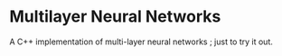 # Multilayer Neural Networks

A C++ implementation of multi-layer neural networks ; just to try it out.
